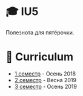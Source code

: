 # 🎓 IU5
Полезнота для пятёрочки.

# 📆 Curriculum
* [1 семестр](https://github.com/dlnwlkmn/IU5/tree/master/Term%201) - Осень 2018
* [2 семестр](https://github.com/dlnwlkmn/IU5/tree/master/Term%202) - Весна 2019
* [3 семестр](https://github.com/dlnwlkmn/IU5/tree/master/Term%203) - Осень 2019
